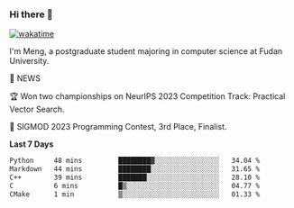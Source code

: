 ### Hi there 👋

[![wakatime](https://wakatime.com/badge/user/8906da98-c623-4aff-ac00-99cb42e09b38.svg)](https://wakatime.com/@8906da98-c623-4aff-ac00-99cb42e09b38)

I'm Meng, a postgraduate student majoring in computer science at Fudan University.

📰 NEWS  

🏆 Won two championships on NeurIPS 2023 Competition Track: Practical Vector Search.  

🎉 SIGMOD 2023 Programming Contest, 3rd Place, Finalist.

<!--
- 🔭 I’m currently working on ANNS on vector data (struggling...)
- 🤔 I’m looking for help with graph-based approximate nearest neighbor search
- 💬 Ask me about any project listed on my repositories
- ⚡ Fun fact: loving ancient poetry
-->


**Last 7 Days**
<!--START_SECTION:waka-->

```txt
Python     48 mins         ████████▓░░░░░░░░░░░░░░░░   34.04 %
Markdown   44 mins         ████████░░░░░░░░░░░░░░░░░   31.65 %
C++        39 mins         ███████░░░░░░░░░░░░░░░░░░   28.10 %
C          6 mins          █▒░░░░░░░░░░░░░░░░░░░░░░░   04.77 %
CMake      1 min           ▒░░░░░░░░░░░░░░░░░░░░░░░░   01.33 %
```

<!--END_SECTION:waka-->

<!--![Anurag's GitHub stats](https://github-readme-stats.vercel.app/api?username=matchyc&count_private=true&show_icons=true&theme=vue)-->

<!--[![Top Langs](https://github-readme-stats.vercel.app/api/top-langs/?username=matchyc&langs_count=4&&hide=perl,raku,html,javascript,shell,roff,prolog)](https://github.com/anuraghazra/github-readme-stats)-->

